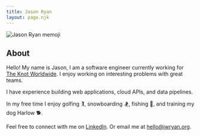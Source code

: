 ```yaml
---
title: Jason Ryan
layout: page.njk
---
```


![Jason Ryan memoji]({{'./img/memoji.png'}})

## About

Hello! My name is Jason, I am a software engineer currently working for [The Knot Worldwide](https://www.theknotww.com).
I enjoy working on interesting problems with great teams.

I have experience building web applications, cloud APIs, and data pipelines.

In my free time I enjoy golfing 🏌️, snowboarding 🏂, fishing 🎣, and training my dog Harlow 🐕.

Feel free to connect with me on [LinkedIn](https://linkedin.com/in/jason-ryan-758339b3).
Or email me at [hello@jwryan.org](mailto:hello@jwryan.org).
